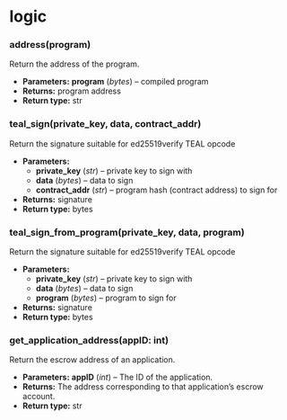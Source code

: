 # logic

### address(program)

Return the address of the program.

* **Parameters:**
  **program** (*bytes*) – compiled program
* **Returns:**
  program address
* **Return type:**
  str

### teal_sign(private_key, data, contract_addr)

Return the signature suitable for ed25519verify TEAL opcode

* **Parameters:**
  * **private_key** (*str*) – private key to sign with
  * **data** (*bytes*) – data to sign
  * **contract_addr** (*str*) – program hash (contract address) to sign for
* **Returns:**
  signature
* **Return type:**
  bytes

### teal_sign_from_program(private_key, data, program)

Return the signature suitable for ed25519verify TEAL opcode

* **Parameters:**
  * **private_key** (*str*) – private key to sign with
  * **data** (*bytes*) – data to sign
  * **program** (*bytes*) – program to sign for
* **Returns:**
  signature
* **Return type:**
  bytes

### get_application_address(appID: int)

Return the escrow address of an application.

* **Parameters:**
  **appID** (*int*) – The ID of the application.
* **Returns:**
  The address corresponding to that application’s escrow account.
* **Return type:**
  str
